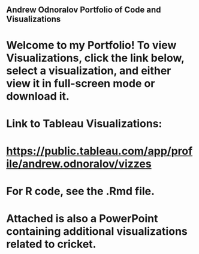 ## Andrew Odnoralov Portfolio of Code and Visualizations

# Welcome to my Portfolio! To view Visualizations, click the link below, select a visualization, and either view it in full-screen mode or download it.   
# Link to Tableau Visualizations:
# https://public.tableau.com/app/profile/andrew.odnoralov/vizzes

# For R code, see the .Rmd file.

# Attached is also a PowerPoint containing additional visualizations related to cricket. 